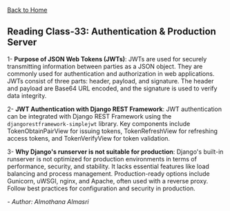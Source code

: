 [Back to Home](../README.md)

## Reading Class-33: Authentication & Production Server

1- **Purpose of JSON Web Tokens (JWTs)**:
JWTs are used for securely transmitting information between parties as a JSON object. They are commonly used for authentication and authorization in web applications. JWTs consist of three parts: header, payload, and signature. The header and payload are Base64 URL encoded, and the signature is used to verify data integrity.

2- **JWT Authentication with Django REST Framework**:
JWT authentication can be integrated with Django REST Framework using the `djangorestframework-simplejwt` library. Key components include TokenObtainPairView for issuing tokens, TokenRefreshView for refreshing access tokens, and TokenVerifyView for token validation.

3- **Why Django's runserver is not suitable for production**:
Django's built-in runserver is not optimized for production environments in terms of performance, security, and stability. It lacks essential features like load balancing and process management. Production-ready options include Gunicorn, uWSGI, nginx, and Apache, often used with a reverse proxy. Follow best practices for configuration and security in production.

*- Author: Almothana Almasri*